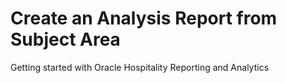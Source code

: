# Create an Analysis Report from Subject Area

Getting started with Oracle Hospitality Reporting and Analytics
